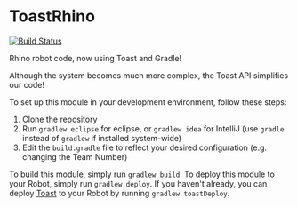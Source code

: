 # ToastRhino
[![Build Status](https://travis-ci.org/LN-STEMpunks/ToastRhino.svg?branch=master)](https://travis-ci.org/LN-STEMpunks/ToastRhino)

Rhino robot code, now using Toast and Gradle!

Although the system becomes much more complex, the Toast API simplifies our code!

To set up this module in your development environment, follow these steps:

1) Clone the repository  
2) Run `gradlew eclipse` for eclipse, or `gradlew idea` for IntelliJ (use `gradle` instead of `gradlew` if installed system-wide)  
3) Edit the `build.gradle` file to reflect your desired configuration (e.g. changing the Team Number)  

To build this module, simply run `gradlew build`.
To deploy this module to your Robot, simply run `gradlew deploy`.
If you haven't already, you can deploy [Toast](https://github.com/Open-RIO/ToastAPI) to your Robot by running `gradlew toastDeploy`.
